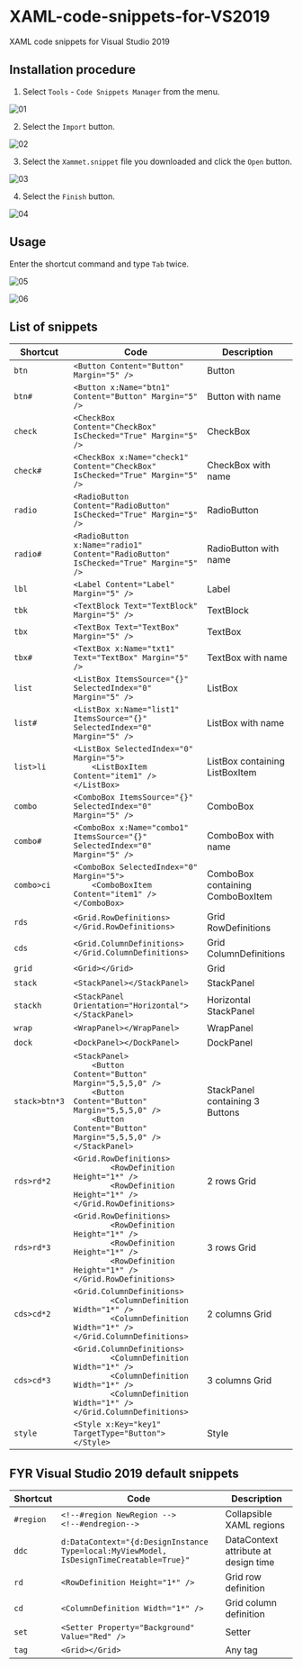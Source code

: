 # XAML-code-snippets-for-VS2019
XAML code snippets for Visual Studio 2019

## Installation procedure

1. Select `Tools` - `Code Snippets Manager` from the menu.

![01](https://user-images.githubusercontent.com/81235941/121006282-b3935d80-c7cb-11eb-8bc4-896477fa4fb4.png)

2. Select the `Import` button.

![02](https://user-images.githubusercontent.com/81235941/121006316-bbeb9880-c7cb-11eb-813e-4bf854c785bc.png)

3. Select the `Xammet.snippet` file you downloaded and click the `Open` button.

![03](https://user-images.githubusercontent.com/81235941/121095506-69da5f80-c82b-11eb-8cd9-ab208c831756.png)

4. Select the `Finish` button.

![04](https://user-images.githubusercontent.com/81235941/121006375-c9088780-c7cb-11eb-8b4f-6d3fac64073a.png)

## Usage

Enter the shortcut command and type `Tab` twice.

![05](https://user-images.githubusercontent.com/81235941/121008126-9c556f80-c7cd-11eb-86c9-e191dc442005.png)

![06](https://user-images.githubusercontent.com/81235941/121008159-a5ded780-c7cd-11eb-9460-5788201b1d9d.png)

## List of snippets

| Shortcut      | Code                                                         | Description                      |
| ------------- | ------------------------------------------------------------ | -------------------------------- |
| `btn`         | `<Button Content="Button" Margin="5" />`                     | Button                           |
| `btn#`        | `<Button x:Name="btn1" Content="Button" Margin="5" />`       | Button with name                 |
| `check`       | `<CheckBox Content="CheckBox" IsChecked="True" Margin="5" />` | CheckBox                         |
| `check#`      | `<CheckBox x:Name="check1" Content="CheckBox" IsChecked="True" Margin="5" />` | CheckBox with name               |
| `radio`       | `<RadioButton Content="RadioButton" IsChecked="True" Margin="5" />` | RadioButton                      |
| `radio#`      | `<RadioButton x:Name="radio1" Content="RadioButton" IsChecked="True" Margin="5" />` | RadioButton with name            |
| `lbl`         | `<Label Content="Label" Margin="5" />`                       | Label                            |
| `tbk`         | `<TextBlock Text="TextBlock" Margin="5" />`                  | TextBlock                        |
| `tbx`         | `<TextBox Text="TextBox" Margin="5" />`                      | TextBox                          |
| `tbx#`        | `<TextBox x:Name="txt1" Text="TextBox" Margin="5" />`        | TextBox with name                |
| `list`        | `<ListBox ItemsSource="{}" SelectedIndex="0" Margin="5" />`  | ListBox                          |
| `list#`       | `<ListBox x:Name="list1" ItemsSource="{}" SelectedIndex="0" Margin="5" />` | ListBox with name                |
| `list>li`     | `<ListBox SelectedIndex="0" Margin="5">`<br/>`    <ListBoxItem Content="item1" />`<br/>`</ListBox>` | ListBox containing ListBoxItem   |
| `combo`       | `<ComboBox ItemsSource="{}" SelectedIndex="0" Margin="5" />` | ComboBox                         |
| `combo#`      | `<ComboBox x:Name="combo1" ItemsSource="{}" SelectedIndex="0" Margin="5" />` | ComboBox with name               |
| `combo>ci`    | `<ComboBox SelectedIndex="0" Margin="5">`<br/>`    <ComboBoxItem Content="item1" />`<br/>`</ComboBox>` | ComboBox containing ComboBoxItem |
| `rds`         | `<Grid.RowDefinitions></Grid.RowDefinitions>`                | Grid RowDefinitions              |
| `cds`         | `<Grid.ColumnDefinitions></Grid.ColumnDefinitions>`          | Grid ColumnDefinitions           |
| `grid`        | `<Grid></Grid>`                                              | Grid                             |
| `stack`       | `<StackPanel></StackPanel>`                                  | StackPanel                       |
| `stackh`      | `<StackPanel Orientation="Horizontal"></StackPanel>`         | Horizontal StackPanel            |
| `wrap`        | `<WrapPanel></WrapPanel>`                                    | WrapPanel                        |
| `dock`        | `<DockPanel></DockPanel>`                                    | DockPanel                        |
| `stack>btn*3` | `<StackPanel>`<br />`    <Button Content="Button" Margin="5,5,5,0" />`<br />`    <Button Content="Button" Margin="5,5,5,0" />`<br />`    <Button Content="Button" Margin="5,5,5,0" />`<br />`</StackPanel>` | StackPanel containing 3 Buttons  |
| `rds>rd*2`    | `<Grid.RowDefinitions>`<br />`        <RowDefinition Height="1*" />`<br />`        <RowDefinition Height="1*" />`<br />`</Grid.RowDefinitions>` | 2 rows Grid                      |
| `rds>rd*3`    | `<Grid.RowDefinitions>`<br />`        <RowDefinition Height="1*" />`<br />`        <RowDefinition Height="1*" />`<br />`        <RowDefinition Height="1*" />`<br />`</Grid.RowDefinitions>` | 3 rows Grid                      |
| `cds>cd*2`    | `<Grid.ColumnDefinitions>`<br />`        <ColumnDefinition Width="1*" />`<br />`        <ColumnDefinition Width="1*" />`<br />`</Grid.ColumnDefinitions>` | 2 columns Grid                   |
| `cds>cd*3`    | `<Grid.ColumnDefinitions>`<br />`        <ColumnDefinition Width="1*" />`<br />`        <ColumnDefinition Width="1*" />`<br />`        <ColumnDefinition Width="1*" />`<br />`</Grid.ColumnDefinitions>` | 3 columns Grid                   |
| `style`       | `<Style x:Key="key1" TargetType="Button"></Style>`           | Style                            |

## FYR Visual Studio 2019 default snippets

| Shortcut  | Code                                                         | Description                          |
| --------- | ------------------------------------------------------------ | ------------------------------------ |
| `#region` | `<!--#region NewRegion -->`<br/>`<!--#endregion-->`          | Collapsible XAML regions             |
| `ddc`     | `d:DataContext="{d:DesignInstance Type=local:MyViewModel, IsDesignTimeCreatable=True}"` | DataContext attribute at design time |
| `rd`      | `<RowDefinition Height="1*" />`                              | Grid row definition                  |
| `cd`      | `<ColumnDefinition Width="1*" />`                            | Grid column definition               |
| `set`     | `<Setter Property="Background" Value="Red" />`               | Setter                               |
| `tag`     | `<Grid></Grid>`                                              | Any tag                              |
